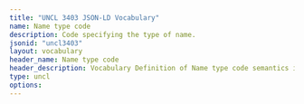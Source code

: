 ```yaml
---
title: "UNCL 3403 JSON-LD Vocabulary"
name: Name type code
description: Code specifying the type of name.
jsonid: "uncl3403"
layout: vocabulary
header_name: Name type code
header_description: Vocabulary Definition of Name type code semantics in HTML format. JSON-LD format is available at [uncl3403.jsonld](/vocabulary/uncl3403.jsonld)
type: uncl
options:
---
```

